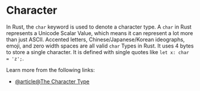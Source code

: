 # Character

In Rust, the `char` keyword is used to denote a character type. A `char` in Rust represents a Unicode Scalar Value, which means it can represent a lot more than just ASCII. Accented letters, Chinese/Japanese/Korean ideographs, emoji, and zero width spaces are all valid `char` Types in Rust. It uses 4 bytes to store a single character. It is defined with single quotes like `let x: char = 'z';`.

Learn more from the following links:

- [@article@The Character Type](https://rust-book.cs.brown.edu/ch03-02-data-types.html#the-character-type)